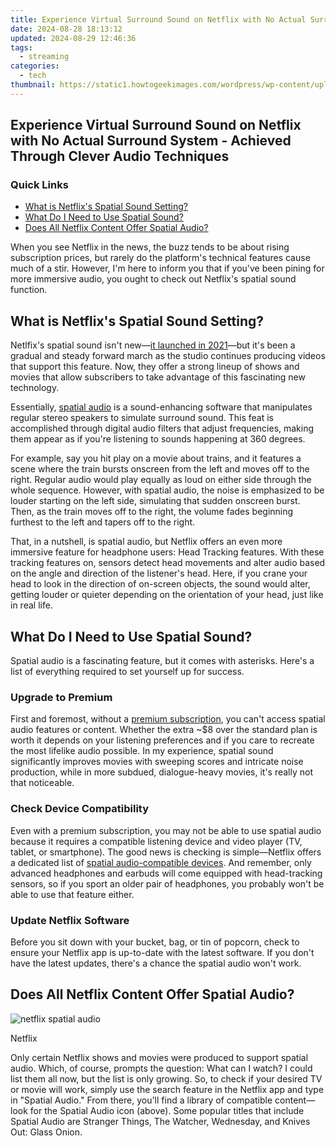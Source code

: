 ```yaml
---
title: Experience Virtual Surround Sound on Netflix with No Actual Surround System - Achieved Through Clever Audio Techniques
date: 2024-08-28 18:13:12
updated: 2024-08-29 12:46:36
tags:
  - streaming
categories:
  - tech
thumbnail: https://static1.howtogeekimages.com/wordpress/wp-content/uploads/2024/05/netflix-logo-on-a-tv-with-a-headset-and-some-speaker-icons-around-it.jpg
---
```


## Experience Virtual Surround Sound on Netflix with No Actual Surround System - Achieved Through Clever Audio Techniques

### Quick Links

* [What is Netflix's Spatial Sound Setting?](https://hardware-help.techidaily.com/1722965194100-download-the-driver-package-which-typically-includes-a-setup-file-along-with-necessary-software-tools/)
* [What Do I Need to Use Spatial Sound?](https://youtube-blog.techidaily.com/cket-your-subscribers-with-these-easy-strategies-for-2024/)
* [Does All Netflix Content Offer Spatial Audio?](https://apple-account.techidaily.com/how-to-delete-icloud-account-remove-your-apple-id-permanently-from-iphone-13-mini-by-drfone-ios/)

 When you see Netflix in the news, the buzz tends to be about rising subscription prices, but rarely do the platform's technical features cause much of a stir. However, I'm here to inform you that if you've been pining for more immersive audio, you ought to check out Netflix's spatial sound function.

##  What is Netflix's Spatial Sound Setting?

 Netlfix's spatial sound isn't new—[it launched in 2021](https://smart-video-editing.techidaily.com/new-2024-approved-mastering-adobe-premiere-top-6-tricks-for-professional-grade-videos/)—but it's been a gradual and steady forward march as the studio continues producing videos that support this feature. Now, they offer a strong lineup of shows and movies that allow subscribers to take advantage of this fascinating new technology.

 Essentially, [spatial audio](https://android-unlock.techidaily.com/in-2024-pattern-locks-are-unsafe-secure-your-samsung-galaxy-a14-5g-phone-now-with-these-tips-by-drfone-android/) is a sound-enhancing software that manipulates regular stereo speakers to simulate surround sound. This feat is accomplished through digital audio filters that adjust frequencies, making them appear as if you're listening to sounds happening at 360 degrees.

 For example, say you hit play on a movie about trains, and it features a scene where the train bursts onscreen from the left and moves off to the right. Regular audio would play equally as loud on either side through the whole sequence. However, with spatial audio, the noise is emphasized to be louder starting on the left side, simulating that sudden onscreen burst. Then, as the train moves off to the right, the volume fades beginning furthest to the left and tapers off to the right.

 That, in a nutshell, is spatial audio, but Netflix offers an even more immersive feature for headphone users: Head Tracking features. With these tracking features on, sensors detect head movements and alter audio based on the angle and direction of the listener's head. Here, if you crane your head to look in the direction of on-screen objects, the sound would alter, getting louder or quieter depending on the orientation of your head, just like in real life.

##  What Do I Need to Use Spatial Sound?

 Spatial audio is a fascinating feature, but it comes with asterisks. Here's a list of everything required to set yourself up for success.

###  Upgrade to Premium

 First and foremost, without a [premium subscription](https://help.netflix.com/en/node/24926), you can't access spatial audio features or content. Whether the extra \~$8 over the standard plan is worth it depends on your listening preferences and if you care to recreate the most lifelike audio possible. In my experience, spatial sound significantly improves movies with sweeping scores and intricate noise production, while in more subdued, dialogue-heavy movies, it's really not that noticeable.

###  Check Device Compatibility

 Even with a premium subscription, you may not be able to use spatial audio because it requires a compatible listening device and video player (TV, tablet, or smartphone). The good news is checking is simple—Netflix offers a dedicated list of [spatial audio-compatible devices](http://help.netflix.com/en/node/126405#:~:text=Netflix%20spatial%20audio%20is%20available%20on%20the%20Premium,equipment.%20It%20works%20on%20all%20Netflix%20supported%20devices.). And remember, only advanced headphones and earbuds will come equipped with head-tracking sensors, so if you sport an older pair of headphones, you probably won't be able to use that feature either.

###  Update Netflix Software

 Before you sit down with your bucket, bag, or tin of popcorn, check to ensure your Netflix app is up-to-date with the latest software. If you don't have the latest updates, there's a chance the spatial audio won't work.

##  Does All Netflix Content Offer Spatial Audio?

![netflix spatial audio](https://static1.howtogeekimages.com/wordpress/wp-content/uploads/2024/05/netflix-spatial-audio.png) 

Netflix

 Only certain Netflix shows and movies were produced to support spatial audio. Which, of course, prompts the question: What can I watch? I could list them all now, but the list is only growing. So, to check if your desired TV or movie will work, simply use the search feature in the Netflix app and type in "Spatial Audio." From there, you'll find a library of compatible content—look for the Spatial Audio icon (above). Some popular titles that include Spatial Audio are Stranger Things, The Watcher, Wednesday, and Knives Out: Glass Onion.

<ins class="adsbygoogle"
     style="display:block"
     data-ad-format="autorelaxed"
     data-ad-client="ca-pub-7571918770474297"
     data-ad-slot="1223367746"></ins>



<ins class="adsbygoogle"
     style="display:block"
     data-ad-client="ca-pub-7571918770474297"
     data-ad-slot="8358498916"
     data-ad-format="auto"
     data-full-width-responsive="true"></ins>
